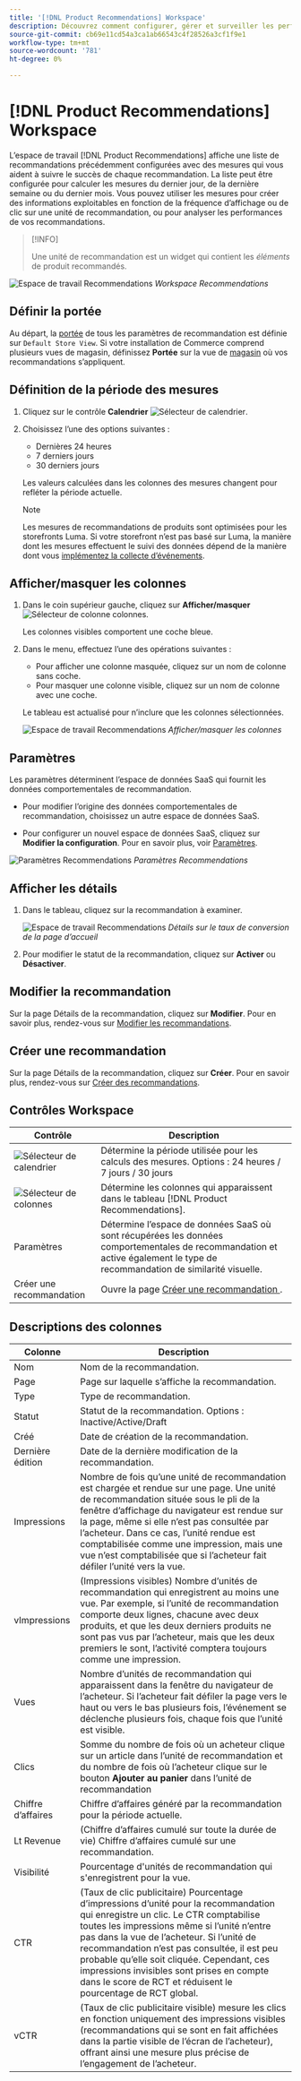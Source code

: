 ```yaml
---
title: '[!DNL Product Recommendations] Workspace'
description: Découvrez comment configurer, gérer et surveiller les performances des recommandations de produits.
source-git-commit: cb69e11cd54a3ca1ab66543c4f28526a3cf1f9e1
workflow-type: tm+mt
source-wordcount: '781'
ht-degree: 0%

---
```


# [!DNL Product Recommendations] Workspace

L’espace de travail [!DNL Product Recommendations] affiche une liste de recommandations précédemment configurées avec des mesures qui vous aident à suivre le succès de chaque recommandation. La liste peut être configurée pour calculer les mesures du dernier jour, de la dernière semaine ou du dernier mois. Vous pouvez utiliser les mesures pour créer des informations exploitables en fonction de la fréquence d’affichage ou de clic sur une unité de recommandation, ou pour analyser les performances de vos recommandations.

>[!INFO]
>
>Une unité de recommandation est un widget qui contient les _éléments_ de produit recommandés.

![Espace de travail Recommendations](assets/workspace.png)
_Workspace Recommendations_

## Définir la portée

Au départ, la [portée](https://experienceleague.adobe.com/docs/commerce-admin/start/setup/websites-stores-views.html) de tous les paramètres de recommandation est définie sur `Default Store View`. Si votre installation de Commerce comprend plusieurs vues de magasin, définissez **Portée** sur la vue de [magasin](https://experienceleague.adobe.com/docs/commerce-admin/start/setup/websites-stores-views.html#scope-settings) où vos recommandations s’appliquent.

## Définition de la période des mesures

1. Cliquez sur le contrôle **Calendrier** ![Sélecteur de calendrier](assets/icon-calendar.png).

1. Choisissez l’une des options suivantes :

   - Dernières 24 heures
   - 7 derniers jours
   - 30 derniers jours

   Les valeurs calculées dans les colonnes des mesures changent pour refléter la période actuelle.

   >[!NOTE]
   >
   >Les mesures de recommandations de produits sont optimisées pour les storefronts Luma. Si votre storefront n’est pas basé sur Luma, la manière dont les mesures effectuent le suivi des données dépend de la manière dont vous [implémentez la collecte d’événements](events.md).

## Afficher/masquer les colonnes

1. Dans le coin supérieur gauche, cliquez sur **Afficher/masquer** ![Sélecteur de colonne](assets/icon-show-hide-columns.png) colonnes.

   Les colonnes visibles comportent une coche bleue.

1. Dans le menu, effectuez l’une des opérations suivantes :

   - Pour afficher une colonne masquée, cliquez sur un nom de colonne sans coche.
   - Pour masquer une colonne visible, cliquez sur un nom de colonne avec une coche.

   Le tableau est actualisé pour n’inclure que les colonnes sélectionnées.

   ![Espace de travail Recommendations](assets/workspace-select-columns.png)
   _Afficher/masquer les colonnes_

## Paramètres

Les paramètres déterminent l’espace de données SaaS qui fournit les données comportementales de recommandation.

- Pour modifier l’origine des données comportementales de recommandation, choisissez un autre espace de données SaaS.

- Pour configurer un nouvel espace de données SaaS, cliquez sur **Modifier la configuration**. Pour en savoir plus, voir [Paramètres](settings.md).

![Paramètres Recommendations](assets/settings.png)
_Paramètres Recommendations_

## Afficher les détails

1. Dans le tableau, cliquez sur la recommandation à examiner.

   ![Espace de travail Recommendations](assets/recommendation-detail.png)
   _Détails sur le taux de conversion de la page d’accueil_

1. Pour modifier le statut de la recommandation, cliquez sur **Activer** ou **Désactiver**.

## Modifier la recommandation

Sur la page Détails de la recommandation, cliquez sur **Modifier**. Pour en savoir plus, rendez-vous sur [Modifier les recommandations](edit.md).

## Créer une recommandation

Sur la page Détails de la recommandation, cliquez sur **Créer**. Pour en savoir plus, rendez-vous sur [Créer des recommandations](create.md).

## Contrôles Workspace

| Contrôle | Description |
|---|---|
| ![ Sélecteur de calendrier ](assets/icon-calendar.png) | Détermine la période utilisée pour les calculs des mesures. Options : 24 heures / 7 jours / 30 jours |
| ![Sélecteur de colonnes](assets/icon-show-hide-columns.png) | Détermine les colonnes qui apparaissent dans le tableau [!DNL Product Recommendations]. |
| Paramètres | Détermine l’espace de données SaaS où sont récupérées les données comportementales de recommandation et active également le type de recommandation de similarité visuelle. |
| Créer une recommandation | Ouvre la page [ Créer une recommandation ](create.md). |

## Descriptions des colonnes

| Colonne | Description |
|---|---|
| Nom | Nom de la recommandation. |
| Page | Page sur laquelle s’affiche la recommandation. |
| Type | Type de recommandation. |
| Statut | Statut de la recommandation. Options : Inactive/Active/Draft |
| Créé | Date de création de la recommandation. |
| Dernière édition | Date de la dernière modification de la recommandation. |
| Impressions | Nombre de fois qu’une unité de recommandation est chargée et rendue sur une page. Une unité de recommandation située sous le pli de la fenêtre d’affichage du navigateur est rendue sur la page, même si elle n’est pas consultée par l’acheteur. Dans ce cas, l’unité rendue est comptabilisée comme une impression, mais une vue n’est comptabilisée que si l’acheteur fait défiler l’unité vers la vue. |
| vImpressions | (Impressions visibles) Nombre d’unités de recommandation qui enregistrent au moins une vue. Par exemple, si l’unité de recommandation comporte deux lignes, chacune avec deux produits, et que les deux derniers produits ne sont pas vus par l’acheteur, mais que les deux premiers le sont, l’activité comptera toujours comme une impression. |
| Vues | Nombre d’unités de recommandation qui apparaissent dans la fenêtre du navigateur de l’acheteur. Si l’acheteur fait défiler la page vers le haut ou vers le bas plusieurs fois, l’événement se déclenche plusieurs fois, chaque fois que l’unité est visible. |
| Clics | Somme du nombre de fois où un acheteur clique sur un article dans l’unité de recommandation et du nombre de fois où l’acheteur clique sur le bouton **Ajouter au panier** dans l’unité de recommandation |
| Chiffre d’affaires | Chiffre d’affaires généré par la recommandation pour la période actuelle. |
| Lt Revenue | (Chiffre d’affaires cumulé sur toute la durée de vie) Chiffre d’affaires cumulé sur une recommandation. |
| Visibilité | Pourcentage d&#39;unités de recommandation qui s&#39;enregistrent pour la vue. |
| CTR | (Taux de clic publicitaire) Pourcentage d’impressions d’unité pour la recommandation qui enregistre un clic. Le CTR comptabilise toutes les impressions même si l’unité n’entre pas dans la vue de l’acheteur. Si l’unité de recommandation n’est pas consultée, il est peu probable qu’elle soit cliquée. Cependant, ces impressions invisibles sont prises en compte dans le score de RCT et réduisent le pourcentage de RCT global. |
| vCTR | (Taux de clic publicitaire visible) mesure les clics en fonction uniquement des impressions visibles (recommandations qui se sont en fait affichées dans la partie visible de l’écran de l’acheteur), offrant ainsi une mesure plus précise de l’engagement de l’acheteur. |

